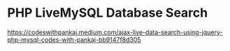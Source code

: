 # PHP LiveMySQL Database Search

https://codeswithpankaj.medium.com/ajax-live-data-search-using-jquery-php-mysql-codes-with-pankaj-bb9147f8d305
